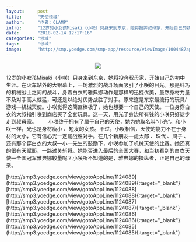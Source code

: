 ```yaml
---
layout:     post
title:      "天使领域"
author:     "作者：CLAMP"
intro:      "12岁的小女孩Misaki（小咲）只身来到东京，她将投奔叔母家，开始自己的初中生涯。在火车站外的大银幕上，一场激烈的战斗场面吸引了小咲的目光。那是纤巧的机械战士之间的战斗，身着白衣的雅典娜动作是那样的迅捷优美，虽然身材力量不及对手高大威猛，可还是以绝对优势战胜了对手。原来这是东京最流行的玩具/游戏—机械天使。小咲觉得这简直棒极了，她也想要一个自己的天使。一位身穿白衣的大叔指引咲到商店买了全套玩具。这一天，用光了身边所有钱的小咲只好徒步走到叔母家。 　　小咲终于拥有了属于自己的天使，她为她取名叫“小光”。和小咲一样，光也是身材瘦小 、短发的女孩。不过，小咲相信，天使的能力不在于身材的大小，它有信心光一定能战胜对手。在几个新朋友—虎太郎 、珠代 、鸠子 、还有那个穿白衣的大叔—小一先生的鼓励下，小咲参加了机械天使的比赛。她还真的很有天赋耶，一路过关斩将。她能否进入最后的全国大赛，和当初看到的白衣天使—全国冠军雅典娜较量呢？小咲所不知道的是，雅典娜的操纵者，正是自己的母亲。"
date:       "2018-02-14 12:17:16"
categories: "领域"
tags:       "领域"
image:      "http://smp.yoedge.com/smp-app/resource/viewImage/1004487appline.png"
---
```

<div style="text-align: center">
<p><img src="http://smp.yoedge.com/smp-app/resource/viewImage/1004487appline.png"/></p>
</div>
<p class="post-meta">
<span>12岁的小女孩Misaki（小咲）只身来到东京，她将投奔叔母家，开始自己的初中生涯。在火车站外的大银幕上，一场激烈的战斗场面吸引了小咲的目光。那是纤巧的机械战士之间的战斗，身着白衣的雅典娜动作是那样的迅捷优美，虽然身材力量不及对手高大威猛，可还是以绝对优势战胜了对手。原来这是东京最流行的玩具/游戏—机械天使。小咲觉得这简直棒极了，她也想要一个自己的天使。一位身穿白衣的大叔指引咲到商店买了全套玩具。这一天，用光了身边所有钱的小咲只好徒步走到叔母家。 　　小咲终于拥有了属于自己的天使，她为她取名叫“小光”。和小咲一样，光也是身材瘦小 、短发的女孩。不过，小咲相信，天使的能力不在于身材的大小，它有信心光一定能战胜对手。在几个新朋友—虎太郎 、珠代 、鸠子 、还有那个穿白衣的大叔—小一先生的鼓励下，小咲参加了机械天使的比赛。她还真的很有天赋耶，一路过关斩将。她能否进入最后的全国大赛，和当初看到的白衣天使—全国冠军雅典娜较量呢？小咲所不知道的是，雅典娜的操纵者，正是自己的母亲。</span>
</p>
[http://smp3.yoedge.com/view/gotoAppLine/1124089](http://smp3.yoedge.com/view/gotoAppLine/1124089){:target="_blank"}
[http://smp3.yoedge.com/view/gotoAppLine/1124088](http://smp3.yoedge.com/view/gotoAppLine/1124088){:target="_blank"}
[http://smp3.yoedge.com/view/gotoAppLine/1124087](http://smp3.yoedge.com/view/gotoAppLine/1124087){:target="_blank"}
[http://smp3.yoedge.com/view/gotoAppLine/1124086](http://smp3.yoedge.com/view/gotoAppLine/1124086){:target="_blank"}
[http://smp3.yoedge.com/view/gotoAppLine/1124085](http://smp3.yoedge.com/view/gotoAppLine/1124085){:target="_blank"}


